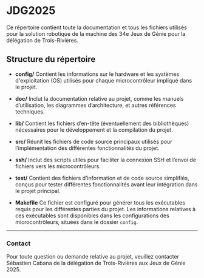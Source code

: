 # JDG2025

Ce répertoire contient toute la documentation et tous les fichiers utilisés pour la solution robotique de la machine des 34e Jeux de Génie pour la délégation de Trois-Rivières.

## Structure du répertoire

- **config/**
  Contient les informations sur le hardware et les systèmes d'exploitation (OS) utilisés pour chaque microcontrôleur impliqué dans le projet.

- **doc/**
  Inclut la documentation relative au projet, comme les manuels d’utilisation, les diagrammes d’architecture, et autres références techniques.

- **lib/**
  Contient les fichiers d’en-tête (éventuellement des bibliothèques) nécessaires pour le développement et la compilation du projet.

- **src/**
  Réunit les fichiers de code source principaux utilisés pour l’implémentation des différentes fonctionnalités du projet.

- **ssh/**
  Inclut des scripts utiles pour faciliter la connexion SSH et l’envoi de fichiers vers les microcontrôleurs.

- **test/**
  Contient des fichiers d’information et de code source simplifiés, conçus pour tester différentes fonctionnalités avant leur intégration dans le projet principal.

- **Makefile**
  Ce fichier est configuré pour générer tous les exécutables requis pour les différentes parties du projet. Les informations relatives à ces exécutables sont disponibles dans les configurations des microcontrôleurs, situées dans le dossier `config`.

---

### Contact
Pour toute question ou demande relative au projet, veuillez contacter Sébastien Cabana de la délégation de Trois-Rivières aux Jeux de Génie 2025.